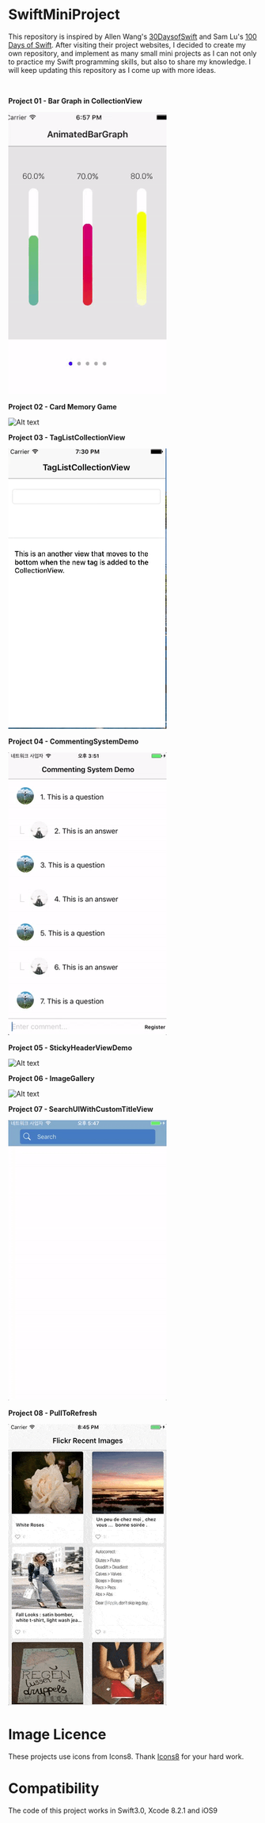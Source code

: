 # SwiftMiniProject

This repository is inspired by Allen Wang's [30DaysofSwift](https://github.com/allenwong/30DaysofSwift/blob/master/README.md) and Sam Lu's [100 Days of Swift](http://samvlu.com/). After visiting their project websites, I decided to create my own repository, and implement as many small mini projects as I can not only to practice my Swift programming skills, but also to share my knowledge. I will keep updating this repository as I come up with more ideas.

<br /> 

**Project 01 - Bar Graph in CollectionView**
<br />
 
![Alt text](GIFs/animatedBarGraph.gif)

**Project 02 - Card Memory Game**
<br />

![Alt text](GIFs/CardMemoryGameDemo.gif)

**Project 03 - TagListCollectionView**
<br />

![Alt text](GIFs/TagListCollectionView.gif)

**Project 04 - CommentingSystemDemo**
<br />

![Alt text](GIFs/CommentingSystemDemo.gif)

**Project 05 - StickyHeaderViewDemo**
<br />

![Alt text](GIFs/StickyHeaderDemo.gif)

**Project 06 - ImageGallery**
<br />

![Alt text](GIFs/ImageGallery2.gif)

**Project 07 - SearchUIWithCustomTitleView**
<br />

![Alt text](GIFs/SearchUIWithCustomTitleView.gif)

**Project 08 - PullToRefresh**
<br />

![Alt text](GIFs/PullToRefresh.gif)
# Image Licence 

These projects use icons from Icons8. Thank [Icons8](https://icons8.com/) for your hard work. 

# Compatibility 
The code of this project works in Swift3.0, Xcode 8.2.1 and iOS9 